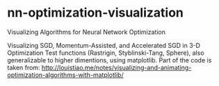 # nn-optimization-visualization
Visualizing Algorithms for Neural Network Optimization

Visualizing SGD, Momentum-Assisted, and Accelerated SGD in 3-D Optimization Test functions (Rastrigin, Styblinski-Tang, Sphere), also generalizable to higher dimentions, using matplotlib.
Part of the code is taken from: http://louistiao.me/notes/visualizing-and-animating-optimization-algorithms-with-matplotlib/
